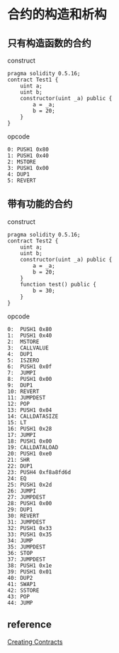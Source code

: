 # 合约的构造和析构

## 只有构造函数的合约
construct
```
pragma solidity 0.5.16;
contract Test1 {
    uint a;
    uint b;
    constructor(uint _a) public {
        a = _a;
        b = 20;
    }
}
```

opcode
```
0: PUSH1 0x80
1: PUSH1 0x40
2: MSTORE
3: PUSH1 0x00
4: DUP1
5: REVERT
```

## 带有功能的合约
construct
```
pragma solidity 0.5.16;
contract Test2 {
    uint a;
    uint b;
    constructor(uint _a) public {
        a = _a;
        b = 20;
    }
    function test() public {
        b = 30;
    }
}
```
opcode
```
0:  PUSH1 0x80
1:  PUSH1 0x40
2:  MSTORE
3:  CALLVALUE
4:  DUP1
5:  ISZERO
6:  PUSH1 0x0f
7:  JUMPI
8:  PUSH1 0x00
9:  DUP1
10: REVERT
11: JUMPDEST
12: POP
13: PUSH1 0x04
14: CALLDATASIZE
15: LT
16: PUSH1 0x28
17: JUMPI
18: PUSH1 0x00
19: CALLDATALOAD
20: PUSH1 0xe0
21: SHR
22: DUP1
23: PUSH4 0xf8a8fd6d
24: EQ
25: PUSH1 0x2d
26: JUMPI
27: JUMPDEST
28: PUSH1 0x00
29: DUP1
30: REVERT
31: JUMPDEST
32: PUSH1 0x33
33: PUSH1 0x35
34: JUMP
35: JUMPDEST
36: STOP
37: JUMPDEST
38: PUSH1 0x1e
39: PUSH1 0x01
40: DUP2
41: SWAP1
42: SSTORE
43: POP
44: JUMP
```

## reference

[Creating Contracts](https://solidity.readthedocs.io/en/v0.5.3/contracts.html)